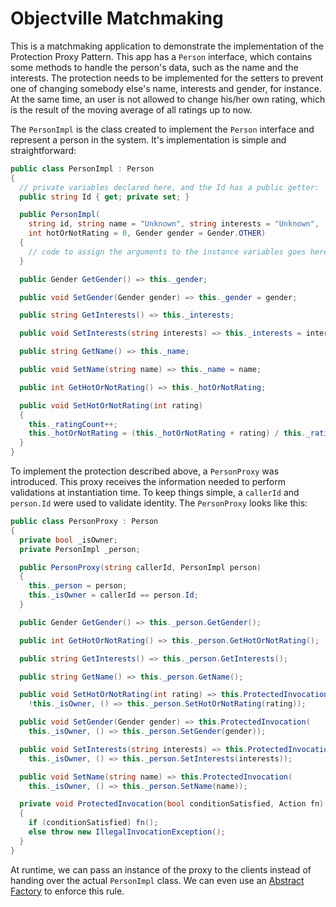 # Objectville Matchmaking

This is a matchmaking application to demonstrate the implementation of the Protection Proxy Pattern. This app has a `Person` interface, which contains some methods to handle the person's data, such as the name and the interests. The protection needs to be implemented for the setters to prevent one of changing somebody else's name, interests and gender, for instance. At the same time, an user is not allowed to change his/her
own rating, which is the result of the moving average of all ratings up to now.

The `PersonImpl` is the class created to implement the `Person` interface and represent a person in the system. It's implementation is simple and straightforward:

```csharp
public class PersonImpl : Person
{
  // private variables declared here, and the Id has a public getter:
  public string Id { get; private set; }

  public PersonImpl(
    string id, string name = "Unknown", string interests = "Unknown",
    int hotOrNotRating = 0, Gender gender = Gender.OTHER)
  {
    // code to assign the arguments to the instance variables goes here
  }

  public Gender GetGender() => this._gender;

  public void SetGender(Gender gender) => this._gender = gender;

  public string GetInterests() => this._interests;

  public void SetInterests(string interests) => this._interests = interests;

  public string GetName() => this._name;

  public void SetName(string name) => this._name = name;

  public int GetHotOrNotRating() => this._hotOrNotRating;

  public void SetHotOrNotRating(int rating)
  {
    this._ratingCount++;
    this._hotOrNotRating = (this._hotOrNotRating + rating) / this._ratingCount;
  }
}
```

To implement the protection described above, a `PersonProxy` was introduced. This proxy receives the information needed to perform validations at instantiation time. To keep things simple, a `callerId` and `person.Id` were used to validate identity. The `PersonProxy` looks like this:

```csharp
public class PersonProxy : Person
{
  private bool _isOwner;
  private PersonImpl _person;

  public PersonProxy(string callerId, PersonImpl person)
  {
    this._person = person;
    this._isOwner = callerId == person.Id;
  }

  public Gender GetGender() => this._person.GetGender();

  public int GetHotOrNotRating() => this._person.GetHotOrNotRating();

  public string GetInterests() => this._person.GetInterests();

  public string GetName() => this._person.GetName();

  public void SetHotOrNotRating(int rating) => this.ProtectedInvocation(
    !this._isOwner, () => this._person.SetHotOrNotRating(rating));

  public void SetGender(Gender gender) => this.ProtectedInvocation(
    this._isOwner, () => this._person.SetGender(gender));

  public void SetInterests(string interests) => this.ProtectedInvocation(
    this._isOwner, () => this._person.SetInterests(interests));

  public void SetName(string name) => this.ProtectedInvocation(
    this._isOwner, () => this._person.SetName(name));

  private void ProtectedInvocation(bool conditionSatisfied, Action fn)
  {
    if (conditionSatisfied) fn();
    else throw new IllegalInvocationException();
  }
}
```

At runtime, we can pass an instance of the proxy to the clients instead of handing over the actual `PersonImpl` class. We can even use an [Abstract Factory](../../abstract-factory/) to enforce this rule.
